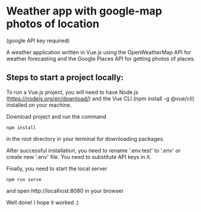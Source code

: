 # Weather app with google-map photos of location
(google API key required)

A weather application written in Vue.js using the OpenWeatherMap API
for weather forecasting and the Google Places API for getting photos
of places.

## Steps to start a project locally:

To run a Vue.js project, you will need to have Node.js (https://nodejs.org/en/download/) and the Vue CLI 
(npm install -g @vue/cli) installed on your machine.

Download project and run the command
```
npm install
```
in the root directory in your terminal for downloading packages.

After successful installation, you need to rename '.env.test' to '.env' or create new '.env' file.
You need to substitute API keys in it.

Finally, you need to start the local server
```
npm run serve
```
and open http://localhost:8080 in your browser

Well done! I hope it worked :)
